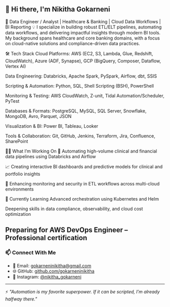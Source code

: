 ## 👋 Hi there, I'm Nikitha Gokarneni
🔎 Data Engineer / Analyst | Healthcare & Banking | Cloud Data Workflows | BI Reporting
💡 I specialize in building robust ETL/ELT pipelines, automating data workflows, and delivering impactful insights through modern BI tools. My background spans healthcare and core banking domains, with a focus on cloud-native solutions and compliance-driven data practices.

🛠️ Tech Stack
Cloud Platforms: AWS (EC2, S3, Lambda, Glue, Redshift, CloudWatch), Azure (ADF, Synapse), GCP (BigQuery, Composer, Dataflow, Vertex AI)

Data Engineering: Databricks, Apache Spark, PySpark, Airflow, dbt, SSIS

Scripting & Automation: Python, SQL, Shell Scripting (BSH), PowerShell

Monitoring & Testing: AWS CloudWatch, Z-unit, Tidal Automation/Scheduler, PyTest

Databases & Formats: PostgreSQL, MySQL, SQL Server, Snowflake, MongoDB, Avro, Parquet, JSON

Visualization & BI: Power BI, Tableau, Looker

Tools & Collaboration: Git, GitHub, Jenkins, Terraform, Jira, Confluence, SharePoint

👩‍💻 What I’m Working On
🔄 Automating high-volume clinical and financial data pipelines using Databricks and Airflow

📈 Creating interactive BI dashboards and predictive models for clinical and portfolio insights

🔐 Enhancing monitoring and security in ETL workflows across multi-cloud environments

🌱 Currently Learning
Advanced orchestration using Kubernetes and Helm

Deepening skills in data compliance, observability, and cloud cost optimization

Preparing for AWS DevOps Engineer – Professional certification
---

### 📫 Connect With Me
- 📧 Email: [gokarneninikitha@gmail.com](mailto:gokarneninikitha@gmail.com)
- 🌐 GitHub: [github.com/gokarneninikitha](https://github.com/gokarneninikitha)
- 📸 Instagram: [@nikitha_gokarneni](https://www.instagram.com/nikitha_gokarneni)

---

⚡ _"Automation is my favorite superpower. If it can be scripted, I’m already halfway there."_  
